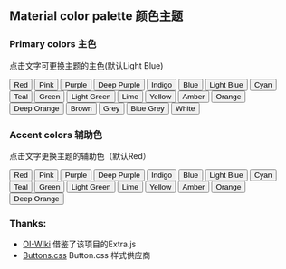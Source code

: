 ## Material color palette 颜色主题

### Primary colors 主色

点击文字可更换主题的主色(默认Light Blue)

<div id="color-button">
<button class="button button-rounded button-small" data-md-color-primary="red">Red</button>
<button class="button button-rounded button-small" data-md-color-primary="pink">Pink</button>
<button class="button button-rounded button-small" data-md-color-primary="purple">Purple</button>
<button class="button button-rounded button-small" data-md-color-primary="deep-purple">Deep Purple</button>
<button class="button button-rounded button-small" data-md-color-primary="indigo">Indigo</button>
<button class="button button-rounded button-small" data-md-color-primary="blue">Blue</button>
<button class="button button-rounded button-small" data-md-color-primary="light-blue">Light Blue</button>
<button class="button button-rounded button-small" data-md-color-primary="cyan">Cyan</button>
<button class="button button-rounded button-small" data-md-color-primary="teal">Teal</button>
<button class="button button-rounded button-small" data-md-color-primary="green">Green</button>
<button class="button button-rounded button-small" data-md-color-primary="light-green">Light Green</button>
<button class="button button-rounded button-small" data-md-color-primary="lime">Lime</button>
<button class="button button-rounded button-small" data-md-color-primary="yellow">Yellow</button>
<button class="button button-rounded button-small" data-md-color-primary="amber">Amber</button>
<button class="button button-rounded button-small" data-md-color-primary="orange">Orange</button>
<button class="button button-rounded button-small" data-md-color-primary="deep-orange">Deep Orange</button>
<button class="button button-rounded button-small" data-md-color-primary="brown">Brown</button>
<button class="button button-rounded button-small" data-md-color-primary="grey">Grey</button>
<button class="button button-rounded button-small" data-md-color-primary="blue-grey">Blue Grey</button>
<button class="button button-rounded button-small" data-md-color-primary="white">White</button>
</div>

<script>
  var buttons = document.querySelectorAll("button[data-md-color-primary]");
  Array.prototype.forEach.call(buttons, function(button) {
    button.addEventListener("click", function() {
      document.body.dataset.mdColorPrimary = this.dataset.mdColorPrimary;
      localStorage.setItem("data-md-color-primary",this.dataset.mdColorPrimary);
    })
  })
</script>

### Accent colors 辅助色

点击文字更换主题的辅助色（默认Red）

<div id="color-button">
<button class="button button-rounded button-small" data-md-color-accent="red">Red</button>
<button class="button button-rounded button-small" data-md-color-accent="pink">Pink</button>
<button class="button button-rounded button-small" data-md-color-accent="purple">Purple</button>
<button class="button button-rounded button-small" data-md-color-accent="deep-purple">Deep Purple</button>
<button class="button button-rounded button-small" data-md-color-accent="indigo">Indigo</button>
<button class="button button-rounded button-small" data-md-color-accent="blue">Blue</button>
<button class="button button-rounded button-small" data-md-color-accent="light-blue">Light Blue</button>
<button class="button button-rounded button-small" data-md-color-accent="cyan">Cyan</button>
<button class="button button-rounded button-small" data-md-color-accent="teal">Teal</button>
<button class="button button-rounded button-small" data-md-color-accent="green">Green</button>
<button class="button button-rounded button-small" data-md-color-accent="light-green">Light Green</button>
<button class="button button-rounded button-small" data-md-color-accent="lime">Lime</button>
<button class="button button-rounded button-small" data-md-color-accent="yellow">Yellow</button>
<button class="button button-rounded button-small" data-md-color-accent="amber">Amber</button>
<button class="button button-rounded button-small" data-md-color-accent="orange">Orange</button>
<button class="button button-rounded button-small" data-md-color-accent="deep-orange">Deep Orange</button>
</div>

<script>
  var buttons = document.querySelectorAll("button[data-md-color-accent]");
  Array.prototype.forEach.call(buttons, function(button) {
    button.addEventListener("click", function() {
      document.body.dataset.mdColorAccent = this.dataset.mdColorAccent;
      localStorage.setItem("data-md-color-accent",this.dataset.mdColorAccent);
    })
  })

  // #758
  document.getElementsByClassName('md-nav__title')[1].click()
</script>

### Thanks:

- [OI-WIki](https://oi-wiki.org) 借鉴了该项目的Extra.js
- [Buttons.css](https://unicorn-ui.com/buttons/) Button.css 样式供应商
